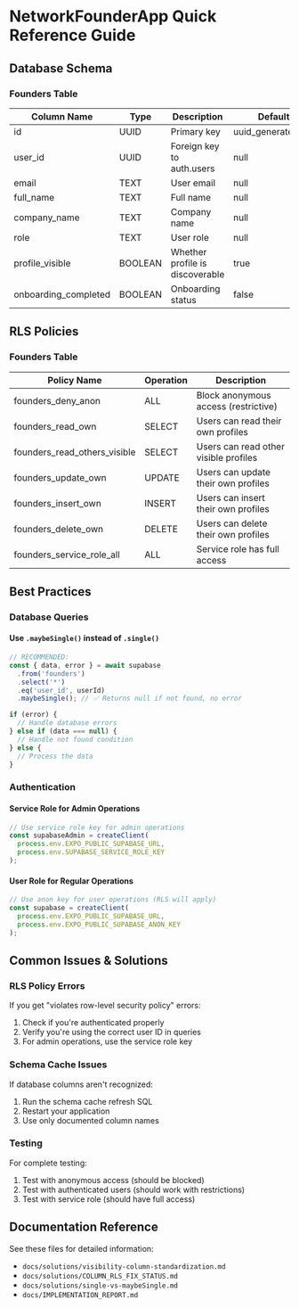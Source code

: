 # NetworkFounderApp Quick Reference Guide

## Database Schema

### Founders Table

| Column Name       | Type      | Description                     | Default |
|-------------------|-----------|---------------------------------|---------|
| id                | UUID      | Primary key                     | uuid_generate_v4() |
| user_id           | UUID      | Foreign key to auth.users       | null    |
| email             | TEXT      | User email                      | null    |
| full_name         | TEXT      | Full name                       | null    |
| company_name      | TEXT      | Company name                    | null    |
| role              | TEXT      | User role                       | null    |
| profile_visible   | BOOLEAN   | Whether profile is discoverable | true    |
| onboarding_completed | BOOLEAN | Onboarding status              | false   |

## RLS Policies

### Founders Table

| Policy Name                | Operation | Description                               |
|----------------------------|-----------|-------------------------------------------|
| founders_deny_anon         | ALL       | Block anonymous access (restrictive)      |
| founders_read_own          | SELECT    | Users can read their own profiles         |
| founders_read_others_visible | SELECT  | Users can read other visible profiles     |
| founders_update_own        | UPDATE    | Users can update their own profiles       |
| founders_insert_own        | INSERT    | Users can insert their own profiles       |
| founders_delete_own        | DELETE    | Users can delete their own profiles       |
| founders_service_role_all  | ALL       | Service role has full access              |

## Best Practices

### Database Queries

#### Use `.maybeSingle()` instead of `.single()`

```typescript
// RECOMMENDED:
const { data, error } = await supabase
  .from('founders')
  .select('*')
  .eq('user_id', userId)
  .maybeSingle(); // ✅ Returns null if not found, no error

if (error) {
  // Handle database errors
} else if (data === null) {
  // Handle not found condition
} else {
  // Process the data
}
```

### Authentication

#### Service Role for Admin Operations

```typescript
// Use service role key for admin operations
const supabaseAdmin = createClient(
  process.env.EXPO_PUBLIC_SUPABASE_URL,
  process.env.SUPABASE_SERVICE_ROLE_KEY
);
```

#### User Role for Regular Operations

```typescript
// Use anon key for user operations (RLS will apply)
const supabase = createClient(
  process.env.EXPO_PUBLIC_SUPABASE_URL,
  process.env.EXPO_PUBLIC_SUPABASE_ANON_KEY
);
```

## Common Issues & Solutions

### RLS Policy Errors

If you get "violates row-level security policy" errors:
1. Check if you're authenticated properly
2. Verify you're using the correct user ID in queries
3. For admin operations, use the service role key

### Schema Cache Issues

If database columns aren't recognized:
1. Run the schema cache refresh SQL
2. Restart your application
3. Use only documented column names

### Testing

For complete testing:
1. Test with anonymous access (should be blocked)
2. Test with authenticated users (should work with restrictions)
3. Test with service role (should have full access)

## Documentation Reference

See these files for detailed information:
- `docs/solutions/visibility-column-standardization.md`
- `docs/solutions/COLUMN_RLS_FIX_STATUS.md`
- `docs/solutions/single-vs-maybeSingle.md`
- `docs/IMPLEMENTATION_REPORT.md`
